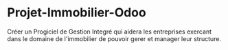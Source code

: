 # Projet-Immobilier-Odoo
Créer un Progiciel de Gestion Integré qui aidera les entreprises exercant dans le domaine de l'immobilier de pouvoir gerer et manager leur structure.
